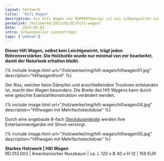 ```yaml
---
layout: holzwerk
title:  "Hifi Wagen"
description: Ein Hifi Wagen von RUPPERTdesign ist ein schwungvoller Lastenträger. Der Hifi Wagen wurde so bearbeitet, dass der Naturlook erhalten bleibt.
permalink: /holzwerke/2013/02/02/hifi-wagen/
date:   2013-02-02
intro: Schwungvoller Lastenträger
tags: ["wohnen"]
---
```


**Dieser Hifi Wagen, selbst kein Leichtgewicht, trägt jeden Röhrenverstärker. 
Die Holzbohle wurde nur minimal von mir bearbeitet, damit der Naturlook erhalten bleibt.**


{% include image.html url="/holzwerke/img/hifi-wagen/hifiwagen01.jpg" description="Hifiwagenfront" %}


Der Riss, welcher beim Dämpfen und anschließendem Trocknen entstanden ist, macht den Wagen besonders. 
Die Breite des Hifi Wagens kann durch eine gelochte Edelstahlkonstruktion verändert werden.


{% include image.html url="/holzwerke/img/hifi-wagen/hifiwagen04.jpg" description="Hifiwagen mit Mehrfachsteckdose" %}


Durch eine angebaute 8-fach [Steckdosenleiste][1] werden Ihre Entertainmentgeräte mit Strom versorgt.


{% include image.html url="/holzwerke/img/hifi-wagen/hifiwagen05.jpg" description="Hifiwagen mit Mehrfachsteckdose" %}


**Starkes Holzwerk  \| Hifi Wagen**    
RD.013.003  \| 	Amerikanischer Nussbaum \| ca. L 120 x B 40 x H 12 \| 159 EUR

 [1]: https://www.brennenstuhl.de/de-DE/steckdosenleisten-schaltgeraete-und-adapter/premium-alu-line-steckdosenleiste/premium-alu-line-steckdosenleiste-8-fach-3m-h05vv-f-3g1-5.html